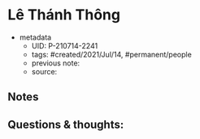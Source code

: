 
# Lê Thánh Thông

- metadata
	- UID: P-210714-2241
	- tags: #created/2021/Jul/14, #permanent/people 
	- previous note: 
	- source: 

## Notes


## Questions & thoughts:

